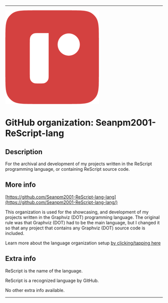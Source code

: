 
***

<!--
<details open><summary><p>Click/tap here to expand/collapse the full resolution (vector) logo for this project</p></summary>

![ failed to load. The file may be missing or corrupt. Check the file path for errors first.](/AdditionalInfo/2/Seanpm2001-ReScript-lang-lang/ML_logo.svg)

</details>

<details><summary><p>Click/tap here to expand/collapse the non-vector (raster) logo for this project</p></summary>
!-->

![ReScript_Logo_300px.png failed to load. The file may be missing or corrupt. Check the file path for errors first.](/AdditionalInfo/2/Seanpm2001-ReScript-lang/ReScript_Logo_300px.png)

<!--
</details>
!-->

# GitHub organization: Seanpm2001-ReScript-lang

## Description

For the archival and development of my projects written in the ReScript programming language, or containing ReScript source code.

## More info

[https://github.com/Seanpm2001-ReScript-lang-lang](https://github.com/Seanpm2001-ReScript-lang-lang/)

This organization is used for the showcasing, and development of my projects written in the Graphviz (DOT) programming language. The original rule was that Graphviz (DOT) had to be the main language, but I changed it so that any project that contains any Graphviz (DOT) source code is included.

Learn more about the language organization setup [by clicking/tapping here](/AdditionalInfo/LanguageOrgs/README.md)

## Extra info

ReScript is the name of the language.

ReScript is a recognized language by GitHub.

<!-- The logo currently in use is in GIF format, but is not animated.!-->

<!--I don't know what ReScript-lang stands for, in the sense of programming languages. !-->

No other extra info available.

***
